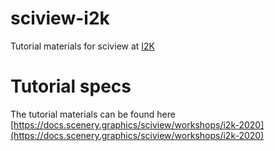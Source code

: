 # sciview-i2k

Tutorial materials for sciview at [I2K](https://www.janelia.org/you-janelia/conferences/from-images-to-knowledge-with-imagej-friends)

# Tutorial specs

The tutorial materials can be found here [https://docs.scenery.graphics/sciview/workshops/i2k-2020](https://docs.scenery.graphics/sciview/workshops/i2k-2020)

#
